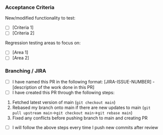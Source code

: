 ### Acceptance Criteria

New/modified functionality to test:

-   [ ] [Criteria 1]
-   [ ] [Criteria 2]

Regression testing areas to focus on:

-   [ ] [Area 1]
-   [ ] [Area 2]

### Branching / JIRA

-   [ ] I have named this PR in the following format: [JIRA-ISSUE-NUMBER] - [description of the work done in this PR]
-   [ ] I have created this PR through the following steps:

1. Fetched latest version of main (`git checkout main`)
2. Rebased my branch onto main if there are new updates to main (`git pull upstream main`->`git checkout main`->`git rebase main`)
3. Fixed any conflicts before pushing branch to main and creating PR

-   [ ] I will follow the above steps every time I push new commits after review
